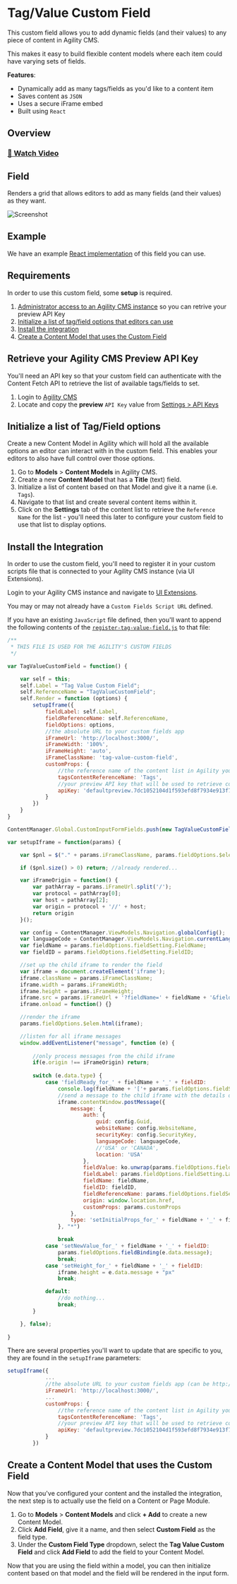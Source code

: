 # Tag/Value Custom Field
This custom field allows you to add dynamic fields (and their values) to any piece of content in Agility CMS. 

This makes it easy to build flexible content models where each item could have varying sets of fields.

**Features**:
- Dynamically add as many tags/fields as you'd like to a content item
- Saves content as `JSON`
- Uses a secure iFrame embed 
- Built using `React`


## Overview
### [🎥 Watch Video](media/tag-value-field-mp4)


## Field 
Renders a grid that allows editors to add as many fields (and their values) as they want.

![Screenshot](media/tag-value-field.png)

## Example
We have an example [React implementation](react-field) of this field you can use. 

## Requirements
In order to use this custom field, some **setup** is required.

1. [Administrator access to an Agility CMS instance](#retrieve-your-agility-cms-preview-api-key) so you can retrive your preview API Key
2. [Initialize a list of tag/field options that editors can use](#initialize-a-list-of-tag-field-options)
3. [Install the integration](#install-the-integration)
4. [Create a Content Model that uses the Custom Field](#set-up-content-models-to-use-cloudinary-fields)


## Retrieve your Agility CMS Preview API Key
You'll need an API key so that your custom field can authenticate with the Content Fetch API to retrieve the list of available tags/fields to set.
1. Login to [Agility CMS](https://manager.agilitycms.com/)
2. Locate and copy the **preview** `API Key` value from  [Settings > API Keys](https://manager.agilitycms.com/settings/apikeys)

## Initialize a list of Tag/Field options
Create a new Content Model in Agility which will hold all the available options an editor can interact with in the custom field. This enables your editors to also have full control over those options.
1. Go to **Models** > **Content Models** in Agility CMS.
2. Create a new **Content Model** that has a **Title** (text) field.
3. Initialize a list of content based on that Model and give it a name (i.e. `Tags`).
4. Navigate to that list and create several content items within it.
5. Click on the **Settings** tab of the content list to retrieve the `Reference Name` for the list - you'll need this later to configure your custom field to use that list to display options.

## Install the Integration
In order to use the custom field, you'll need to register it in your custom scripts file that is connected to your Agility CMS instance (via UI Extensions).

Login to your Agility CMS instance and navigate to [UI Extensions](https://manager.agilitycms.com/settings/uiextensions).

You may or may not already have a `Custom Fields Script URL`  defined. 

If you have an existing `JavaScript` file defined, then you'll want to append the following contents of the [`register-tag-value-field.js`](react-field/public/register-tag-value-field.js) to that file:

```javascript
/**
 * THIS FILE IS USED FOR THE AGILITY'S CUSTOM FIELDS
 */

var TagValueCustomField = function() {

    var self = this;
    self.Label = "Tag Value Custom Field";
    self.ReferenceName = "TagValueCustomField";
    self.Render = function (options) {
        setupIframe({
            fieldLabel: self.Label,
            fieldReferenceName: self.ReferenceName,
            fieldOptions: options,
            //the absolute URL to your custom fields app
            iFrameUrl: 'http://localhost:3000/',
            iFrameWidth: '100%',
            iFrameHeight: 'auto',
            iFrameClassName: 'tag-value-custom-field',
            customProps: {
                //the reference name of the content list in Agility you want to pull as options for the tags
                tagsContentReferenceName: 'Tags',
                //your preview API key that will be used to retrieve content from Agility (https://manager.agilitycms.com/settings/apikeys)
                apiKey: 'defaultpreview.7dc1052104d1f593efd8f7934e913f70e5f7615a6e80970b5f18f4ebe6a0810c'
            }
        })
    }
}

ContentManager.Global.CustomInputFormFields.push(new TagValueCustomField());

var setupIframe = function(params) {

    var $pnl = $("." + params.iFrameClassName, params.fieldOptions.$elem);

    if ($pnl.size() > 0) return; //already rendered...

    var iFrameOrigin = function() {
        var pathArray = params.iFrameUrl.split('/');
        var protocol = pathArray[0];
        var host = pathArray[2];
        var origin = protocol + '//' + host;
        return origin
    }();

    var config = ContentManager.ViewModels.Navigation.globalConfig();
    var languageCode = ContentManager.ViewModels.Navigation.currentLanguageCode();
    var fieldName = params.fieldOptions.fieldSetting.FieldName;
    var fieldID = params.fieldOptions.fieldSetting.FieldID;

    //set up the child iframe to render the field
    var iframe = document.createElement('iframe');
    iframe.className = params.iFrameClassName;
    iframe.width = params.iFrameWidth;
    iframe.height = params.iFrameHeight;
    iframe.src = params.iFrameUrl + '?fieldName=' + fieldName + '&fieldID=' + fieldID;
    iframe.onload = function() {}

    //render the iframe
    params.fieldOptions.$elem.html(iframe);

    //listen for all iframe messages
    window.addEventListener("message", function (e) {
        
        //only process messages from the child iframe
        if(e.origin !== iFrameOrigin) return;
        
        switch (e.data.type) {
            case 'fieldReady_for_' + fieldName + '_' + fieldID:
                console.log(fieldName + '['+ params.fieldOptions.fieldSetting.Settings.CustomFieldType + '] (from CMS) => Sending auth and fieldValue message');
                //send a message to the child iframe with the details of this field
                iframe.contentWindow.postMessage({
                    message: {
                        auth: {
                            guid: config.Guid,
                            websiteName: config.WebsiteName,
                            securityKey: config.SecurityKey,
                            languageCode: languageCode,
                            //'USA' or 'CANADA',
                            location: 'USA'
                        },
                        fieldValue: ko.unwrap(params.fieldOptions.fieldBinding),
                        fieldLabel: params.fieldOptions.fieldSetting.Label,
                        fieldName: fieldName,
                        fieldID: fieldID,
                        fieldReferenceName: params.fieldOptions.fieldSetting.Settings.CustomFieldType,
                        origin: window.location.href,
                        customProps: params.customProps
                    },
                    type: 'setInitialProps_for_' + fieldName + '_' + fieldID
                }, "*")

                break
            case 'setNewValue_for_' + fieldName + '_' + fieldID:
                params.fieldOptions.fieldBinding(e.data.message);
                break;
            case 'setHeight_for_' + fieldName + '_' + fieldID:
                iframe.height = e.data.message + "px"
                break;

            default:
                //do nothing...
                break;
        }

    }, false);
    
}
```

There are several properties you'll want to update that are specific to you, they are found in the `setupIframe` parameters:
```javascript
setupIframe({
            ...
            //the absolute URL to your custom fields app (can be http://localhost:3000 for local testing)
            iFrameUrl: 'http://localhost:3000/',
            ...
            customProps: {
                //the reference name of the content list in Agility you want to pull as options for the tags
                tagsContentReferenceName: 'Tags',
                //your preview API key that will be used to retrieve content from Agility (https://manager.agilitycms.com/settings/apikeys)
                apiKey: 'defaultpreview.7dc1052104d1f593efd8f7934e913f70e5f7615a6e80970b5f18f4ebe6a0810c'
            }
        })
```

## Create a Content Model that uses the Custom Field
Now that you've configured your content and the installed the integration, the next step is to actually use the field on a Content or Page Module.

1. Go to **Models** > **Content Models** and click **+ Add** to create a new Content Model.
2. Click **Add Field**, give it a name, and then select **Custom Field** as the field type.
3. Under the **Custom Field Type** dropdown, select the **Tag Value Custom Field** and click **Add Field** to add the field to your Content Model.

Now that you are using the field within a model, you can then initialize content based on that model and the field will be rendered in the input form.

